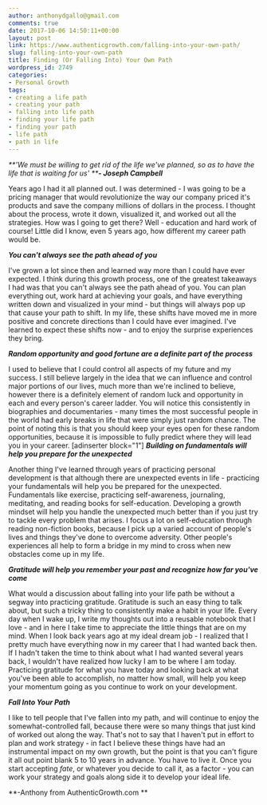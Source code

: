 ```yaml
---
author: anthonydgallo@gmail.com
comments: true
date: 2017-10-06 14:50:11+00:00
layout: post
link: https://www.authenticgrowth.com/falling-into-your-own-path/
slug: falling-into-your-own-path
title: Finding (Or Falling Into) Your Own Path
wordpress_id: 2749
categories:
- Personal Growth
tags:
- creating a life path
- creating your path
- falling into life path
- finding your life path
- finding your path
- life path
- path in life
---
```


_**'We must be willing to get rid of the life we've planned, so as to have the life that is waiting for us' **_**_- Joseph Campbell_**

Years ago I had it all planned out. I was determined - I was going to be a pricing manager that would revolutionize the way our company priced it's products and save the company millions of dollars in the process. I thought about the process, wrote it down, visualized it, and worked out all the strategies. How was I going to get there? Well - education and hard work of course! Little did I know, even 5 years ago, how different my career path would be.

_**You can't always see the path ahead of you**_

I've grown a lot since then and learned way more than I could have ever expected. I think during this growth process, one of the greatest takeaways I had was that you can't always see the path ahead of you. You can plan everything out, work hard at achieving your goals, and have everything written down and visualized in your mind - but things will always pop up that cause your path to shift. In my life, these shifts have moved me in more positive and concrete directions than I could have ever imagined. I've learned to expect these shifts now - and to enjoy the surprise experiences they bring.

_**Random opportunity and good fortune are a definite part of the process**_

I used to believe that I could control all aspects of my future and my success. I still believe largely in the idea that we can influence and control major portions of our lives, much more than we're inclined to believe, however there is a definitely element of random luck and opportunity in each and every person's career ladder. You will notice this consistently in biographies and documentaries - many times the most successful people in the world had early breaks in life that were simply just random chance. The point of noting this is that you should keep your eyes open for these random opportunities, because it is impossible to fully predict where they will lead you in your career.
[adinserter block="1"]
_**Building on fundamentals will help you prepare for the unexpected**_

Another thing I've learned through years of practicing personal development is that although there are unexpected events in life - practicing your fundamentals will help you be prepared for the unexpected. Fundamentals like exercise, practicing self-awareness, journaling, meditating, and reading books for self-education. Developing a growth mindset will help you handle the unexpected much better than if you just try to tackle every problem that arises. I focus a lot on self-education through reading non-fiction books, because I pick up a varied account of people's lives and things they've done to overcome adversity. Other people's experiences all help to form a bridge in my mind to cross when new obstacles come up in my life.

_**Gratitude will help you remember your past and recognize how far you've come**_

What would a discussion about falling into your life path be without a segway into practicing gratitude. Gratitude is such an easy thing to talk about, but such a tricky thing to consistently make a habit in your life. Every day when I wake up, I write my thoughts out into a reusable notebook that I love - and in here I take time to appreciate the little things that are on my mind. When I look back years ago at my ideal dream job - I realized that I pretty much have everything now in my career that I had wanted back then. If I hadn't taken the time to think about what I had wanted several years back, I wouldn't have realized how lucky I am to be where I am today. Practicing gratitude for what you have today and looking back at what you've been able to accomplish, no matter how small, will help you keep your momentum going as you continue to work on your development.

_**Fall Into Your Path**_

I like to tell people that I've fallen into my path, and will continue to enjoy the somewhat-controlled fall, because there were so many things that just kind of worked out along the way. That's not to say that I haven't put in effort to plan and work strategy - in fact I believe these things have had an instrumental impact on my own growth, but the point is that you can't figure it all out point blank 5 to 10 years in advance. You have to live it. Once you start accepting _fate_, or whatever you decide to call it, as a factor - you can work your strategy and goals along side it to develop your ideal life.

**-Anthony from AuthenticGrowth.com
**
